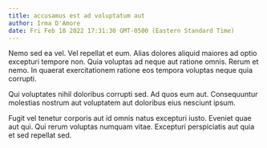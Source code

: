 ```yaml
---
title: accusamus est ad voluptatum aut
author: Irma D'Amore
date: Fri Feb 18 2022 17:31:30 GMT-0500 (Eastern Standard Time)
---
```

Nemo sed ea vel. Vel repellat et eum. Alias dolores aliquid maiores ad optio excepturi tempore non. Quia voluptas ad neque aut ratione omnis. Rerum et nemo. In quaerat exercitationem ratione eos tempora voluptas neque quia corrupti.

 Qui voluptates nihil doloribus corrupti sed. Ad quos eum aut. Consequuntur molestias nostrum aut voluptatem aut doloribus eius nesciunt ipsum.

 Fugit vel tenetur corporis aut id omnis natus excepturi iusto. Eveniet quae aut qui. Qui rerum voluptas numquam vitae. Excepturi perspiciatis aut quia et sed repellat sed.